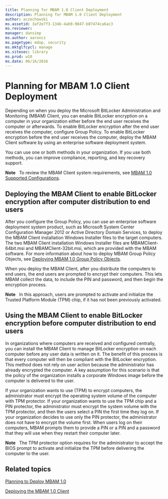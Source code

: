 ```yaml
---
title: Planning for MBAM 1.0 Client Deployment
description: Planning for MBAM 1.0 Client Deployment
author: aczechowski
ms.assetid: 3af2e7f3-134b-4ab9-9847-b07474ca6ac3
ms.reviewer: 
manager: dansimp
ms.author: aaroncz
ms.pagetype: mdop, security
ms.mktglfcycl: manage
ms.sitesec: library
ms.prod: w10
ms.date: 06/16/2016
---
```



# Planning for MBAM 1.0 Client Deployment


Depending on when you deploy the Microsoft BitLocker Administration and Monitoring (MBAM) Client, you can enable BitLocker encryption on a computer in your organization either before the end user receives the computer or afterwards. To enable BitLocker encryption after the end user receives the computer, configure Group Policy. To enable BitLocker encryption before the end user receives the computer, deploy the MBAM Client software by using an enterprise software deployment system.

You can use one or both methods in your organization. If you use both methods, you can improve compliance, reporting, and key recovery support.

**Note**  
To review the MBAM Client system requirements, see [MBAM 1.0 Supported Configurations](mbam-10-supported-configurations.md).

 

## Deploying the MBAM Client to enable BitLocker encryption after computer distribution to end users


After you configure the Group Policy, you can use an enterprise software deployment system product, such as Microsoft System Center Configuration Manager 2012 or Active Directory Domain Services, to deploy the MBAM Client installation Windows Installer files to the target computers. The two MBAM Client installation Windows Installer files are MBAMClient-64bit.msi and MBAMClient-32bit.msi, which are provided with the MBAM software. For more information about how to deploy MBAM Group Policy Objects, see [Deploying MBAM 1.0 Group Policy Objects](deploying-mbam-10-group-policy-objects.md).

When you deploy the MBAM Client, after you distribute the computers to end users, the end users are prompted to encrypt their computers. This lets MBAM collect the data, to include the PIN and password, and then begin the encryption process.

**Note**  
In this approach, users are prompted to activate and initialize the Trusted Platform Module (TPM) chip, if it has not been previously activated.

 

## Using the MBAM Client to enable BitLocker encryption before computer distribution to end users


In organizations where computers are received and configured centrally, you can install the MBAM Client to manage BitLocker encryption on each computer before any user data is written on it. The benefit of this process is that every computer will then be compliant with the BitLocker encryption. This method does not rely on user action because the administrator has already encrypted the computer. A key assumption for this scenario is that the policy of the organization installs a corporate Windows image before the computer is delivered to the user.

If your organization wants to use (TPM) to encrypt computers, the administrator must encrypt the operating system volume of the computer with TPM protector. If your organization wants to use the TPM chip and a PIN protector, the administrator must encrypt the system volume with the TPM protector, and then the users select a PIN the first time they log on. If your organization decides to use only the PIN protector, the administrator does not have to encrypt the volume first. When users log on their computers, MBAM prompts them to provide a PIN or a PIN and a password that they will use when they restart their computer later.

**Note**  
The TPM protector option requires for the administrator to accept the BIOS prompt to activate and initialize the TPM before delivering the computer to the user.

 

## Related topics


[Planning to Deploy MBAM 1.0](planning-to-deploy-mbam-10.md)

[Deploying the MBAM 1.0 Client](deploying-the-mbam-10-client.md)

 

 





